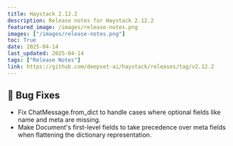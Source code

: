 ```yaml
---
title: Haystack 2.12.2
description: Release notes for Haystack 2.12.2
featured_image: /images/release-notes.png
images: ["/images/release-notes.png"]
toc: True
date: 2025-04-14
last_updated: 2025-04-14
tags: ["Release Notes"]
link: https://github.com/deepset-ai/haystack/releases/tag/v2.12.2
---
```


## 🐛 Bug Fixes

-   Fix <span class="title-ref">ChatMessage.from_dict</span> to handle cases where optional fields like <span class="title-ref">name</span> and <span class="title-ref">meta</span> are missing.
-   Make Document's first-level fields to take precedence over meta fields when flattening the dictionary representation.
